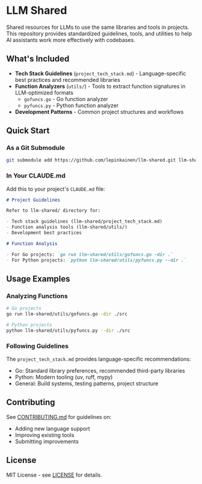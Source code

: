 # LLM Shared

Shared resources for LLMs to use the same libraries and tools in projects. This repository provides standardized guidelines, tools, and utilities to help AI assistants work more effectively with codebases.

## What's Included

- **Tech Stack Guidelines** (`project_tech_stack.md`) - Language-specific best practices and recommended libraries
- **Function Analyzers** (`utils/`) - Tools to extract function signatures in LLM-optimized formats
  - `gofuncs.go` - Go function analyzer
  - `pyfuncs.py` - Python function analyzer
- **Development Patterns** - Common project structures and workflows

## Quick Start

### As a Git Submodule

```bash
git submodule add https://github.com/lepinkainen/llm-shared.git llm-shared
```

### In Your CLAUDE.md

Add this to your project's `CLAUDE.md` file:

```markdown
# Project Guidelines

Refer to llm-shared/ directory for:

- Tech stack guidelines (llm-shared/project_tech_stack.md)
- Function analysis tools (llm-shared/utils/)
- Development best practices

# Function Analysis

- For Go projects: `go run llm-shared/utils/gofuncs.go -dir .`
- For Python projects: `python llm-shared/utils/pyfuncs.py --dir .`
```

## Usage Examples

### Analyzing Functions

```bash
# Go projects
go run llm-shared/utils/gofuncs.go -dir ./src

# Python projects
python llm-shared/utils/pyfuncs.py --dir ./src
```

### Following Guidelines

The `project_tech_stack.md` provides language-specific recommendations:

- Go: Standard library preferences, recommended third-party libraries
- Python: Modern tooling (uv, ruff, mypy)
- General: Build systems, testing patterns, project structure

## Contributing

See [CONTRIBUTING.md](CONTRIBUTING.md) for guidelines on:

- Adding new language support
- Improving existing tools
- Submitting improvements

## License

MIT License - see [LICENSE](LICENSE) for details.
